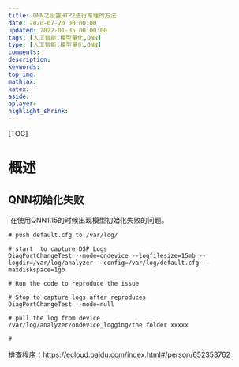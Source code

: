 ```yaml
---
title: QNN之设置HTP2进行推理的方法
date: 2020-07-20 00:00:00
updated: 2022-01-05 00:00:00
tags: [人工智能,模型量化,QNN]
type: [人工智能,模型量化,QNN]
comments: 
description:
keywords: 
top_img:
mathjax:
katex:
aside:
aplayer:
highlight_shrink:
---
```


[TOC]

# 概述

## QNN初始化失败

​		在使用QNN1.15的时候出现模型初始化失败的问题。

```shell
# push default.cfg to /var/log/

# start  to capture DSP Logs
DiagPortChangeTest --mode=ondevice --logfilesize=15mb --logdir=/var/log/analyzer --config=/var/log/default.cfg --maxdiskspace=1gb

# Run the code to reproduce the issue

# Stop to capture logs after reproduces
DiagPortChangeTest --mode=null

# pull the log from device
/var/log/analyzer/ondevice_logging/the folder xxxxx

#
```

排查程序：https://ecloud.baidu.com/index.html#/person/652353762
